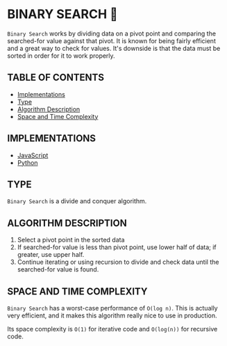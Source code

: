# BINARY SEARCH 🍪

`Binary Search` works by dividing data on a pivot point and comparing the searched-for value against that pivot. It is known for being fairly efficient and a great way to check for values. It's downside is that the data must be sorted in order for it to work properly.

## TABLE OF CONTENTS

- [Implementations](#implementations)
- [Type](#type)
- [Algorithm Description](#algorithm-description)
- [Space and Time Complexity](#space-and-time-complexity)

## IMPLEMENTATIONS

- [JavaScript](binarySearch.js)
- [Python](binary_search.py)

## TYPE

`Binary Search` is a divide and conquer algorithm.

## ALGORITHM DESCRIPTION

1. Select a pivot point in the sorted data
2. If searched-for value is less than pivot point, use lower half of data; if greater, use upper half.
3. Continue iterating or using recursion to divide and check data until the searched-for value is found.

## SPACE AND TIME COMPLEXITY

`Binary Search` has a worst-case performance of `O(log n)`. This is actually very efficient, and it makes this algorithm really nice to use in production.

Its space complexity is `O(1)` for iterative code and `O(log(n))` for recursive code.
